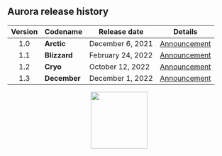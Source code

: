 ## Aurora release history


| Version | Codename | Release date | Details |
| :---: | --- | --- | --- |
| 1.0 | **Arctic** | December 6, 2021 | [Announcement](https://www.pushing-pixels.org/2021/12/07/aurora-1-0-0.html) |
| 1.1 | **Blizzard** | February 24, 2022 | [Announcement](https://www.pushing-pixels.org/2022/02/24/aurora-1-1-0.html) |
| 1.2 | **Cryo** | October 12, 2022 | [Announcement](https://www.pushing-pixels.org/2022/10/13/aurora-1-2-0.html) |
| 1.3 | **December** | December 1, 2022 | [Announcement](https://www.pushing-pixels.org/2022/12/01/aurora-1-3-0.html) |

<p align="center">
<img src="https://raw.githubusercontent.com/kirill-grouchnikov/aurora/icicle/docs/images/logo/auroraicon-256.png" width="128" height="128" border=0>
</p>
